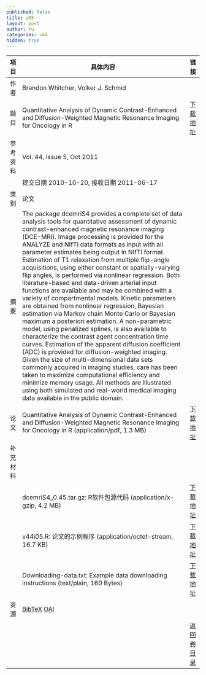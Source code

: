 ```yaml
---
published: false
title: i05
layout: post
author: Yu
categories: v44
hidden: true
---
```


| 项目 | 具体内容 | 链接 |
|---:|---|---|
| 作者 | Brandon Whitcher, Volker J. Schmid| |
| 题目 |Quantitative Analysis of Dynamic Contrast-Enhanced and Diffusion-Weighted Magnetic Resonance Imaging for Oncology in R | [下载地址](http://www.jstatsoft.org/v44/i05/paper) |
| 参考资料 |Vol. 44, Issue 5, Oct 2011 | |
| | 提交日期 2010-10-20, 接收日期 2011-06-17| | 
| 类别 | 论文| |
| 摘要 | The package dcemriS4 provides a complete set of data analysis tools for quantitative assessment of dynamic contrast-enhanced magnetic resonance imaging (DCE-MRI). Image processing is provided for the ANALYZE and NIfTI data formats as input with all parameter estimates being output in NIfTI format. Estimation of T1 relaxation from multiple flip-angle acquisitions, using either constant or spatially-varying flip angles, is performed via nonlinear regression. Both literature-based and data-driven arterial input functions are available and may be combined with a variety of compartmental models. Kinetic parameters are obtained from nonlinear regression, Bayesian estimation via Markov chain Monte Carlo or Bayesian maximum a posteriori estimation. A non-parametric model, using penalized splines, is also available to characterize the contrast agent concentration time curves. Estimation of the apparent diffusion coefficient (ADC) is provided for diffusion-weighted imaging. Given the size of multi-dimensional data sets commonly acquired in imaging studies, care has been taken to maximize computational efficiency and minimize memory usage. All methods are illustrated using both simulated and real-world medical imaging data available in the public domain.| |
| 论文 | Quantitative Analysis of Dynamic Contrast-Enhanced and Diffusion-Weighted Magnetic Resonance Imaging for Oncology in R  (application/pdf, 1.3 MB)| [下载地址](http://www.jstatsoft.org/v44/i05/paper) |
| 补充材料 | | |
| |dcemriS4_0.45.tar.gz: R软件包源代码  (application/x-gzip, 4.2 MB)|  [下载地址](http://www.jstatsoft.org/v44/i05/supp/1) |
| |v44i05.R:             论文的示例程序  (application/octet-stream, 16.7 KB)|  [下载地址](http://www.jstatsoft.org/v44/i05/supp/2) |
| |Downloading-data.txt: Example data downloading instructions  (text/plain, 160 Bytes)|  [下载地址](http://www.jstatsoft.org/v44/i05/supp/3) |
| 资源 | [BibTeX](http://www.jstatsoft.org/v44/i05/bibtex) [OAI](http://www.jstatsoft.org/oai?verb=GetRecord&identifier=oai.jstatsoft/v44/i05&prefix=oai_dc)| |
| |  | [返回卷目录]({{site.baseurl}}/volume/v44.html) |